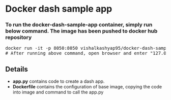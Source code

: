 # Docker dash sample app

<h3>To run the docker-dash-sample-app container, simply run below command. The image has been pushed to docker hub repository</h3>
<pre>docker run -it -p 8050:8050 vishalkashyap95/docker-dash-sample-app:v1<br># After running above command, open browser and enter "127.0.0.1:8050" in URL</pre> 


<h2>Details</h2>
<ul>
<li><b>app.py</b> contains code to create a dash app.<br>
<li><b>Dockerfile</b> contains the configuration of base image, copying the code into image and command to call the app.py<br>
</ul>

